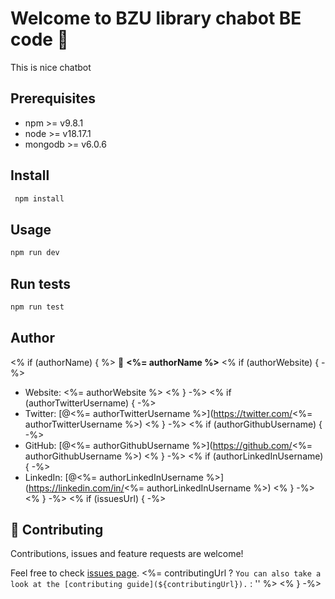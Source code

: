 # Welcome to BZU library chabot BE code 👋
This is nice chatbot

## Prerequisites

- npm >= v9.8.1
- node >= v18.17.1
- mongodb >= v6.0.6

## Install

```sh
 npm install
```

## Usage

```sh
npm run dev
```

## Run tests

```sh
npm run test
```

## Author
<% if (authorName) { %>
👤 **<%= authorName %>**
<% if (authorWebsite) { -%>
* Website: <%= authorWebsite %>
<% } -%>
<% if (authorTwitterUsername) { -%>
* Twitter: [@<%= authorTwitterUsername %>](https://twitter.com/<%= authorTwitterUsername %>)
<% } -%>
<% if (authorGithubUsername) { -%>
* GitHub: [@<%= authorGithubUsername %>](https://github.com/<%= authorGithubUsername %>)
<% } -%>
<% if (authorLinkedInUsername) { -%>
* LinkedIn: [@<%= authorLinkedInUsername %>](https://linkedin.com/in/<%= authorLinkedInUsername %>)
<% } -%>
<% } -%>
<% if (issuesUrl) { -%>

## 🤝 Contributing

Contributions, issues and feature requests are welcome!

Feel free to check [issues page](<%= issuesUrl %>). <%= contributingUrl ? `You can also take a look at the [contributing guide](${contributingUrl}).` : '' %>
<% } -%>

